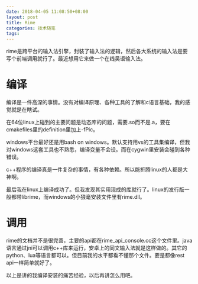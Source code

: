 ```yaml
---
date: 2018-04-05 11:08:50+08:00
layout: post
title: Rime
categories: 技术随笔
tags: 
---
```


rime是跨平台的输入法引擎，封装了输入法的逻辑，然后各大系统的输入法是要写个前端调用就行了。最近想用它来做一个在线吴语输入法。

# 编译 

编译是一件高深的事情。没有对编译原理、各种工具的了解和c语言基础，我的感觉就是在瞎试。

在64位linux上碰到的主要问题是动态库的问题，需要.so而不是.a，要在cmakefiles里的definition里加上-fPic。

windows平台最好还是用bash on windows。默认支持用vs的工具集编译，但我对windows这套工具也不熟悉，编译变量不会设。而在cygwin里安装会碰到各种错误。

c++程序的编译真是一件复杂的事情，有各种依赖。所以能折腾linux的人都是大神啊。

最后我在linux上编译成功了。但我发现其实用现成的库就行了。linux的发行版一般都带librime，而windows的小狼毫安装文件里有rime.dll。

# 调用

rime的文档并不是很完善，主要的api都在rime_api_console.cc这个文件里。java语言通过jni可以调用c++库来运行，安卓上的同文输入法就是这样做的。其它的python、lua等语言都可以。但目前我的水平都看不懂那个文件。要是都像rest api一样简单就好了。

以上是讲的我编译安装的痛苦经验，以后再讲怎么用吧。

